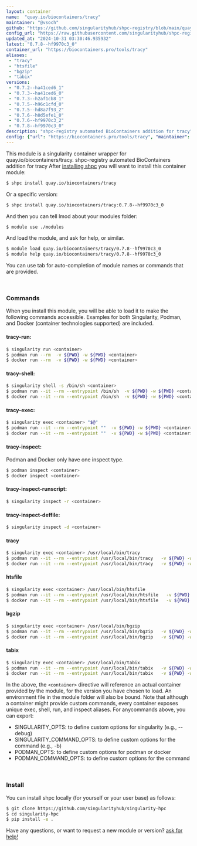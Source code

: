 ```yaml
---
layout: container
name:  "quay.io/biocontainers/tracy"
maintainer: "@vsoch"
github: "https://github.com/singularityhub/shpc-registry/blob/main/quay.io/biocontainers/tracy/container.yaml"
config_url: "https://raw.githubusercontent.com/singularityhub/shpc-registry/main/quay.io/biocontainers/tracy/container.yaml"
updated_at: "2024-10-31 03:30:46.935932"
latest: "0.7.8--hf9970c3_0"
container_url: "https://biocontainers.pro/tools/tracy"
aliases:
 - "tracy"
 - "htsfile"
 - "bgzip"
 - "tabix"
versions:
 - "0.7.2--ha41ced6_1"
 - "0.7.3--ha41ced6_0"
 - "0.7.3--h2af1cb8_1"
 - "0.7.5--h96c1cfd_0"
 - "0.7.5--hd8a7f93_2"
 - "0.7.6--h0d5efe1_0"
 - "0.7.6--hf9970c3_2"
 - "0.7.8--hf9970c3_0"
description: "shpc-registry automated BioContainers addition for tracy"
config: {"url": "https://biocontainers.pro/tools/tracy", "maintainer": "@vsoch", "description": "shpc-registry automated BioContainers addition for tracy", "latest": {"0.7.8--hf9970c3_0": "sha256:8331e714520f9cae6d80f28055299aeae3bf9196a0ccd121bfe1ed5b2fb8345a"}, "tags": {"0.7.2--ha41ced6_1": "sha256:4f4dccdf37ed2df042da3430f7dbb498e297b729639677664b1edd35bf3f1397", "0.7.3--ha41ced6_0": "sha256:13a92e0cb86e47111184ff4972c0c36bee44f37107bfc2df6e49529662dd2bd7", "0.7.3--h2af1cb8_1": "sha256:da36fe6c2d69bd98ac56f90be9cefca6ed2f7c035ec865fa4cb19ea247800fc5", "0.7.5--h96c1cfd_0": "sha256:bed27c2858af936f270160da09c797f0102a7c300a11caa97fabe11abd6368d5", "0.7.5--hd8a7f93_2": "sha256:9c87038966bef37d84a3bc74218973d4e7ae7d056cab265731181bd479060a97", "0.7.6--h0d5efe1_0": "sha256:1b60328ced3e2d39852e889cdf6601f3426d0a1dc8210795ab386b7ea3b91ac4", "0.7.6--hf9970c3_2": "sha256:1df4d720b66b7f13a637df97480eb7eea76420b21327a5a9a907fbb0472f9c99", "0.7.8--hf9970c3_0": "sha256:8331e714520f9cae6d80f28055299aeae3bf9196a0ccd121bfe1ed5b2fb8345a"}, "docker": "quay.io/biocontainers/tracy", "aliases": {"tracy": "/usr/local/bin/tracy", "htsfile": "/usr/local/bin/htsfile", "bgzip": "/usr/local/bin/bgzip", "tabix": "/usr/local/bin/tabix"}}
---
```


This module is a singularity container wrapper for quay.io/biocontainers/tracy.
shpc-registry automated BioContainers addition for tracy
After [installing shpc](#install) you will want to install this container module:


```bash
$ shpc install quay.io/biocontainers/tracy
```

Or a specific version:

```bash
$ shpc install quay.io/biocontainers/tracy:0.7.8--hf9970c3_0
```

And then you can tell lmod about your modules folder:

```bash
$ module use ./modules
```

And load the module, and ask for help, or similar.

```bash
$ module load quay.io/biocontainers/tracy/0.7.8--hf9970c3_0
$ module help quay.io/biocontainers/tracy/0.7.8--hf9970c3_0
```

You can use tab for auto-completion of module names or commands that are provided.

<br>

### Commands

When you install this module, you will be able to load it to make the following commands accessible.
Examples for both Singularity, Podman, and Docker (container technologies supported) are included.

#### tracy-run:

```bash
$ singularity run <container>
$ podman run --rm  -v ${PWD} -w ${PWD} <container>
$ docker run --rm  -v ${PWD} -w ${PWD} <container>
```

#### tracy-shell:

```bash
$ singularity shell -s /bin/sh <container>
$ podman run --it --rm --entrypoint /bin/sh  -v ${PWD} -w ${PWD} <container>
$ docker run --it --rm --entrypoint /bin/sh  -v ${PWD} -w ${PWD} <container>
```

#### tracy-exec:

```bash
$ singularity exec <container> "$@"
$ podman run --it --rm --entrypoint ""  -v ${PWD} -w ${PWD} <container> "$@"
$ docker run --it --rm --entrypoint ""  -v ${PWD} -w ${PWD} <container> "$@"
```

#### tracy-inspect:

Podman and Docker only have one inspect type.

```bash
$ podman inspect <container>
$ docker inspect <container>
```

#### tracy-inspect-runscript:

```bash
$ singularity inspect -r <container>
```

#### tracy-inspect-deffile:

```bash
$ singularity inspect -d <container>
```


#### tracy

```bash
$ singularity exec <container> /usr/local/bin/tracy
$ podman run --it --rm --entrypoint /usr/local/bin/tracy   -v ${PWD} -w ${PWD} <container> -c " $@"
$ docker run --it --rm --entrypoint /usr/local/bin/tracy   -v ${PWD} -w ${PWD} <container> -c " $@"
```


#### htsfile

```bash
$ singularity exec <container> /usr/local/bin/htsfile
$ podman run --it --rm --entrypoint /usr/local/bin/htsfile   -v ${PWD} -w ${PWD} <container> -c " $@"
$ docker run --it --rm --entrypoint /usr/local/bin/htsfile   -v ${PWD} -w ${PWD} <container> -c " $@"
```


#### bgzip

```bash
$ singularity exec <container> /usr/local/bin/bgzip
$ podman run --it --rm --entrypoint /usr/local/bin/bgzip   -v ${PWD} -w ${PWD} <container> -c " $@"
$ docker run --it --rm --entrypoint /usr/local/bin/bgzip   -v ${PWD} -w ${PWD} <container> -c " $@"
```


#### tabix

```bash
$ singularity exec <container> /usr/local/bin/tabix
$ podman run --it --rm --entrypoint /usr/local/bin/tabix   -v ${PWD} -w ${PWD} <container> -c " $@"
$ docker run --it --rm --entrypoint /usr/local/bin/tabix   -v ${PWD} -w ${PWD} <container> -c " $@"
```



In the above, the `<container>` directive will reference an actual container provided
by the module, for the version you have chosen to load. An environment file in the
module folder will also be bound. Note that although a container
might provide custom commands, every container exposes unique exec, shell, run, and
inspect aliases. For anycommands above, you can export:

 - SINGULARITY_OPTS: to define custom options for singularity (e.g., --debug)
 - SINGULARITY_COMMAND_OPTS: to define custom options for the command (e.g., -b)
 - PODMAN_OPTS: to define custom options for podman or docker
 - PODMAN_COMMAND_OPTS: to define custom options for the command

<br>

### Install

You can install shpc locally (for yourself or your user base) as follows:

```bash
$ git clone https://github.com/singularityhub/singularity-hpc
$ cd singularity-hpc
$ pip install -e .
```

Have any questions, or want to request a new module or version? [ask for help!](https://github.com/singularityhub/singularity-hpc/issues)